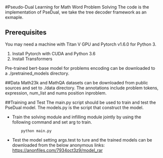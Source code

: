 #Pseudo-Dual Learning for Math Word Problem Solving The code is the implementation of PseDual, we take the tree decoder framework as an exmaple.## PrerequisitesYou may need a machine with Titan V GPU and Pytorch v1.6.0 for Python 3.1. Install Pytorch with CUDA and Python 3.62. Install Transformers Pre-trained bert-base model for problems encoding can be downloaded to a ./pretrained_models directory.##DataMath23k and MathQA datasets can be downloaded from public sources and set to ./data directory. The annotations include problem tokens, expression, num_list and nums position inproblem.##Training and TestThe main.py script should be used to train and test the PseDual model. The models.py is the script that construct the model. * Train the solving module and infilling module jointly by using the following command and set arg to train.          python main.py+ Test the model setting args.test to ture and the trained models can be downloaded from the below anonymous links: https://anonfiles.com/7934oct3z9/model_rar          